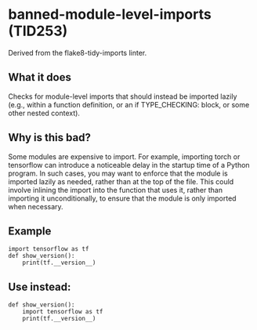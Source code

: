 # banned-module-level-imports (TID253)
Derived from the flake8-tidy-imports linter.
## What it does
Checks for module-level imports that should instead be imported lazily
(e.g., within a function definition, or an if TYPE_CHECKING: block, or
some other nested context).
## Why is this bad?
Some modules are expensive to import. For example, importing torch or
tensorflow can introduce a noticeable delay in the startup time of a
Python program.
In such cases, you may want to enforce that the module is imported lazily
as needed, rather than at the top of the file. This could involve inlining
the import into the function that uses it, rather than importing it
unconditionally, to ensure that the module is only imported when necessary.
## Example
```
import tensorflow as tf
def show_version():
    print(tf.__version__)
```
## Use instead:
```
def show_version():
    import tensorflow as tf
    print(tf.__version__)
```